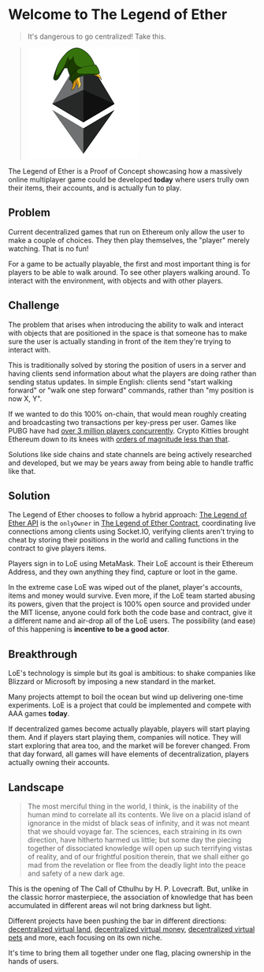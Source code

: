 # Welcome to The Legend of Ether

> It's dangerous to go centralized! Take this.

> ![](./legend-of-eth.png)

The Legend of Ether is a Proof of Concept showcasing how a massively online multiplayer game could be developed **today** where users trully own their items, their accounts, and is actually fun to play.

## Problem

Current decentralized games that run on Ethereum only allow the user to make a couple of choices. They then play themselves, the "player" merely watching. That is no fun!

For a game to be actually playable, the first and most important thing is for players to be able to walk around. To see other players walking around. To interact with the environment, with objects and with other players.

## Challenge

The problem that arises when introducing the ability to walk and interact with objects that are positioned in the space is that someone has to make sure the user is actually standing in front of the item they're trying to interact with.

This is traditionally solved by storing the position of users in a server and having clients send information about what the players are doing rather than sending status updates. In simple English: clients send "start walking forward" or "walk one step forward" commands, rather than "my position is now X, Y".

If we wanted to do this 100% on-chain, that would mean roughly creating and broadcasting two transactions per key-press per user. Games like PUBG have had [over 3 million players concurrently](http://steamcharts.com/app/578080). Crypto Kitties brought Ethereum down to its knees with [orders of magnitude less than that](http://dappboard.com/app/application/5a5849635d7064dc7fb37cd0).

Solutions like side chains and state channels are being actively researched and developed, but we may be years away from being able to handle traffic like that.

## Solution

The Legend of Ether chooses to follow a hybrid approach: [The Legend of Ether API](https://github.com/legend-of-ether/api) is the `onlyOwner` in [The Legend of Ether Contract](https://github.com/legend-of-ether/sol), coordinating live connections among clients using Socket.IO, verifying clients aren't trying to cheat by storing their positions in the world and calling functions in the contract to give players items.

Players sign in to LoE using MetaMask. Their LoE account is their Ethereum Address, and they own anything they find, capture or loot in the game. 

In the extreme case LoE was wiped out of the planet, player's accounts, items and money would survive. Even more, if the LoE team started abusing its powers, given that the project is 100% open source and provided under the MIT license, anyone could fork both the code base and contract, give it a different name and air-drop all of the LoE users. The possibility (and ease) of this happening is **incentive to be a good actor**.

## Breakthrough

LoE's technology is simple but its goal is ambitious: to shake companies like Blizzard or Microsoft by imposing a new standard in the market. 

Many projects attempt to boil the ocean but wind up delivering one-time experiments. LoE is a project that could be implemented and compete with AAA games **today**.

If decentralized games become actually playable, players will start playing them. And if players start playing them, companies will notice. They will start exploring that area too, and the market will be forever changed. From that day forward, all games will have elements of decentralization, players actually owning their accounts.

## Landscape

> The most merciful thing in the world, I think, is the inability of the human mind to correlate all its contents. We live on a placid island of ignorance in the midst of black seas of infinity, and it was not meant that we should voyage far. The sciences, each straining in its own direction, have hitherto harmed us little; but some day the piecing together of dissociated knowledge will open up such terrifying vistas of reality, and of our frightful position therein, that we shall either go mad from the revelation or flee from the deadly light into the peace and safety of a new dark age.

This is the opening of The Call of Cthulhu by H. P. Lovecraft. But, unlike in the classic horror masterpiece, the association of knowledge that has been accumulated in different areas wil not bring darkness but light.

Different projects have been pushing the bar in different directions: [decentralized virtual land](https://decentraland.org/), [decentralized virtual money](https://gamecredits.com/), [decentralized virtual pets](https://www.cryptokitties.co/) and more, each focusing on its own niche. 

It's time to bring them all together under one flag, placing ownership in the hands of users.

 
